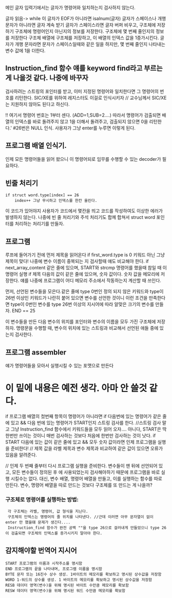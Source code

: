 메인 글자 입력기에서는 글자가 명령어와 일치하는지 검사하지 않는다.

글자 읽음-> while 이 글자가 EOF가 아니라면
    isalnum(글자) 글자가 스페이스나 개행문자가 아니라면
        글자 계속 받기
    글자가 스페이스라면
        글자 버퍼 비우고, 구조체에 저장하기
        구조체에 명령어인지 아닌지의 정보를 저장한다.
        구조체에 몇 번째 줄인지의 정보를 저장한다
        구조체 배열에 구조체를 저장하고, 이 배열의 인덱스 값을 1증가시킨다.
    글자가 개행 문자라면
        문자가 스페이스일때와 같은 일을 하지만, 몇 번째 줄인지 나타내는 변수 값에 1을 더한다.

## Instruction_find 함수 얘를 keyword find라고 부르는 게 나을것 같다. 나중에 바꾸자
검사하려는 스트링의 포인터를 받고, 이미 지정된 명령어와 일치한다면 그 명령어의 번호를 리턴한다.
SIC/XE를 위하여 레지스터도 이걸로 인식시키자 // 교수님께서 SIC/XE는 지원하지 않아도 된다고 하신다.

!! 여기서 명령어 번호는 1부터 센다. (ADD=1,SUB=2....) 따라서 명령어가 검출되면 배열의 인덱스를 바로 돌려주지 않고 1을 더해서 돌려주고, 검출되지 않으면 0을 리턴한다.'
#26번은 NULL 인식. 사용자가 그냥 enter를 누루면 이렇게 된다.


## 프로그램 배열 인식기.
인제 모든 명령어들을 읽어 왔으니 이 명령어되로 임무를 수행할 수 있는  decoder가 필요하다.

## 빈줄 처리기
    if struct word.type[index] == 26
        index++ 그냥 무시하고 인덱스를 한칸 올린다.
이 코드가 있어야지 사용자가 코드에서 몇칸을 띄고 코드를 작성하여도 이상한 에러가 발생하지 않는다.
나중에 빈 줄 처리기와 주석 처리기도 합께 합쳐서 struct word 포인터를 처리하는 처리기를 만들자.

## 프로그램
루프에 들어가기 전에 먼저 제목을 읽어온다
    if first_word.type is 0
        키워드 아닌 그냥 제목이 맞다!
        나중에 변수 이름이 중복되는 지 검사할때 얘도 비교해야 한다.
        if next_array_content 같은 줄에 있으며, START와 strcmp 명령어를 했을때 참일 때 이 명령어 실행
            if 제목 다음의 값이 같은 줄에 있으며, 숫자 값이다.
                숫자 값을 메모리에 저장한다. 얘를 나중에 프로그램이 어디 메모리 주소에서 작동하는지 계산할 때 쓰인다.

먼저, 선언된 변수들을 모은다.같은 줄에 type 0번인 정의 되지 않은 키워드와 type이 26번 이상인 키워드가 나란히 붙어 있으면 변수를 선언한 것이니 이런 조건을 만족한다면 type이 0번인 변수를 type 26번 이상의 지시어에 따라 알맞은 크기의 변수를 만들자. END == 25

 이 변수들을 만든 다음 변수의 위치를 포인터와 변수의 이름을 모두 가진 구조체에 저장하자.
 명령문을 수행할 때, 변수의 위치에 있는 스트링과 비교해서 선언된 애들 중에 있는지 검사한다.


## 프로그램 assembler
얘가 명령어들을 모아서 실행시킬 수 있는 포맷으로 만든다


이 밑에 내용은 예전 생각. 아마 안 쓸것 같다.
====
if 프로그램 배열의 첬번째 항목이 명령어가 아니라면
    if 다음번에 있는 명령어가 같은 줄에 있고 && 다음 번에 있는 명령어가 START인지 스트링 검사를 한다. //스트링 검사 말고 그냥 Instruction_find 함수에서 키워드들을 모두 읽어 오자.... 아니다, START은 딱 한번만 쓰이는 것이니 매번 검사하는 것보다 처음에 한번만 검사하는 것이 낫다.
        if START 다음에 있는 값이 같은 줄에 있고 && 모두 숫자 값이라면
            인제 프로그램을 실행을 준비한다!
// 제목 값을 라벨 제목과 변수 제목과 비교하여 같은 값이 있으면 오류가 있음을 알려준다.

// 인제 두 번째 줄부터 다시 프로그램 실행을 준비한다.
변수들이 맨 뒤에 선언되어 있고, 모든 변수들이 정의된 후 에 사용되었는지 검사해야하기 때문에 프로그램을 바로 실행 시킬수는 없다. 대신, 변수 배열, 명령어 배열을 만들고, 이를 실행하는 함수를 따로 만든다.
 변수, 명령어 배열을 따로 만드는 것보다 구조체를 또 만드는 게 나을까?


 ### 구조체로 명령어를 실행하는 방법:
     각 구조체는 라벨, 명령어, 값 형식을 지닌다.
     구조체의 인덱스는 명령어의 줄 위치를 나타낸다. //근데 이러면 아무 문자열이 없이 enter 만 했을떄 문제가 생긴다....
     Instruction_find 함수가 완전 공백 ""을 type 26으로 걸러내게 만들었으니 type 26이 검출되면 구조체의 인덱스를 증가시키지 말아야 한다.

## 감지해야할 번역어 지시어
    START 프로그램의 이름과 시작주소를 명시함
	END 프로그램의 끝을 나타내며, 프로그램 이름을 명시함
	BYTE 문자 또는 16진수 상수 생성. 1바이트의 메모리를 확보하고 명시된 상수값을 저장함
	WORD 1-워드의 상수를 생성. 1 바이트의 메모리를 확보하고 명시된 상수값을 저장함
	RESB 데이터 영역(변수)을 위해 명시된 바이트 수만큼 메모리를 확보함
	RESW 데이터 영역(변수)을 위해 명시된 워드 수만큼 메모리를 확보함
